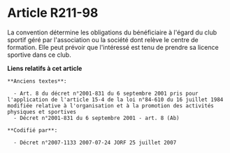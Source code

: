 # Article R211-98

La convention détermine les obligations du bénéficiaire à l'égard du club sportif géré par l'association ou la société dont
relève le centre de formation. Elle peut prévoir que l'intéressé est tenu de prendre sa licence sportive dans ce club.

**Liens relatifs à cet article**

	**Anciens textes**:

	  - Art. 8 du décret n°2001-831 du 6 septembre 2001 pris pour l'application de l'article 15-4 de la loi n°84-610 du 16 juillet 1984 modifiée relative à l'organisation et à la promotion des activités physiques et sportives
	  - Décret n°2001-831 du 6 septembre 2001 - art. 8 (Ab)

	**Codifié par**:

	  - Décret n°2007-1133 2007-07-24 JORF 25 juillet 2007

